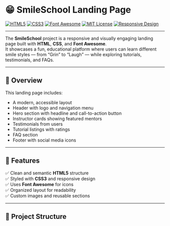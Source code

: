 # 😁 SmileSchool Landing Page

[![HTML5](https://img.shields.io/badge/HTML5-orange?logo=html5&logoColor=white)](https://developer.mozilla.org/en-US/docs/Web/Guide/HTML/HTML5)
[![CSS3](https://img.shields.io/badge/CSS3-blue?logo=css3&logoColor=white)](https://developer.mozilla.org/en-US/docs/Web/CSS)
[![Font Awesome](https://img.shields.io/badge/Font%20Awesome-528DD7?logo=fontawesome&logoColor=white)](https://fontawesome.com)
[![MIT License](https://img.shields.io/badge/License-MIT-green.svg)](https://opensource.org/licenses/MIT)
[![Responsive Design](https://img.shields.io/badge/Responsive-Yes-success)](#)

---

The **SmileSchool** project is a responsive and visually engaging landing page built with **HTML**, **CSS**, and **Font Awesome**.  
It showcases a fun, educational platform where users can learn different smile styles — from “Grin” to “Laugh” — while exploring tutorials, testimonials, and FAQs.

---

## 🧠 Overview
This landing page includes:
- A modern, accessible layout  
- Header with logo and navigation menu  
- Hero section with headline and call-to-action button  
- Instructor cards showing featured mentors  
- Testimonials from users  
- Tutorial listings with ratings  
- FAQ section  
- Footer with social media icons  

---

## 🚀 Features
✅ Clean and semantic **HTML5** structure  
✅ Styled with **CSS3** and responsive design  
✅ Uses **Font Awesome** for icons  
✅ Organized layout for readability  
✅ Custom images and reusable sections  

---

## 🧱 Project Structure
